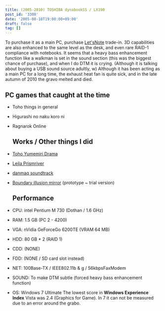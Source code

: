 ```yaml
---
title: (2005-2010) TOSHIBA dynabookSS / LX190
post_id: '3308'
date: '2005-08-18T19:00:00+09:00'
draft: false
tag: []
---
```


To purchase it as a main PC, purchase [Let'sNote](/cf-w2d) trade-in. 3D capabilities are also enhanced to the same level as the desk, and even rare RAID-1 compliance with notebooks. It seems that a heavy bass enhancement function like a walkman is set in the sound section (this was the biggest chance of purchase), and when I do DTM it is crying. (Although it is talking about buying a USB sound source adultly, w) Although it has been acting as a main PC for a long time, the exhaust heat fan is quite sick, and in the late autumn of 2010 the gravo melted and died.

## PC games that caught at the time

*   Toho things in general
*   Higurashi no naku koro ni
*   Ragnarok Online
    
    ## Works / Other things I did
    
*   [Toho Yumemiri Drama](/!/thC/)
    
*   [Leila Prismriver](/!/leila/)
*   [danmaq soundtrack](/!/dst/)
*   [Boundary illusion mirror](http://kagaminer.in/) (prototype ~ trial version)
    
    ## Performance
    
*   CPU: intel Pentium M 730 (Dothan / 1.6 GHz)
    
*   RAM: 1.5 GB (PC 2 - 4200)
*   VGA: nVidia GeForceGo 6200TE (VRAM 64 MB)
*   HDD: 80 GB * 2 (RAID 1)
*   CDD: (NONE)
*   FDD: (NONE / SD card slot instead)
*   NET: 100Base-TX / IEEE802.11b & g / 56kbpsFaxModem
*   SOUND: To make DTM subtle (forced heavy bass enhancement function)
*   OS: Windows 7 Ultimate The lowest score in **Windows Experience Index** Vista was 2.4 (Graphics for Game). In 7 it can not be measured due to an error around the grabo.